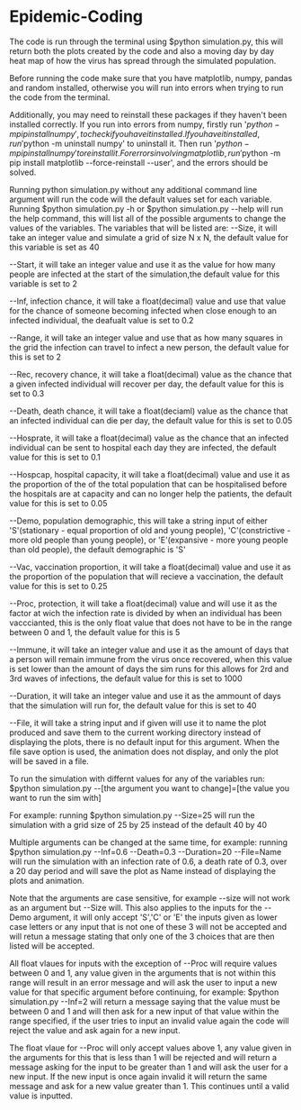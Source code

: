 # Epidemic-Coding
The code is run through the terminal using $python simulation.py, this will return both the plots created by the code and also a moving day by day heat map of how the virus has spread through the simulated population.

Before running the code make sure that you have matplotlib, numpy, pandas and random installed, otherwise you will run into errors when trying to run the code from the terminal.

Additionally, you may need to reinstall these packages if they haven't been installed correctly. If you run into errors from numpy, firstly run '$python -m pip install numpy', to check if you have it installed. If you have it installed, run '$python -m uninstall numpy' to uninstall it. Then run '$python -m pip install numpy' to reinstall it. For errors involving matplotlib, run '$python -m pip install matplotlib --force-reinstall --user', and the errors should be solved.

Running python simulation.py without any additional command line argument will run the code will the default values set for each variable.
Running $python simulation.py -h or $python simulation.py --help will run the help command, this will list all of the possible arguments to change the values of the variables.
The variables that will be listed are:
--Size, it will take an integer value and simulate a grid of size N x N, the default value for this variable is set as 40

--Start, it will take an integer value and use it as the value for how many people are infected at the start of the simulation,the default value for this variable is set to 2 

--Inf, infection chance, it will take a float(decimal) value and use that value for the chance of someone becoming infected when close enough to an infected individual, the deafualt value is set to 0.2

--Range, it will take an integer value and use that as how many squares in the grid the infection can travel to infect a new person, the default value for this is set to 2 

--Rec, recovery chance, it will take a float(decimal) value as the chance that a given infected individual will recover per day, the default value for this is set to 0.3

--Death, death chance, it will take a float(deciaml) value as the chance that an infected individual can die per day, the default value for this is set to 0.05

--Hosprate, it will take a float(decimal) value as the chance that an infected individual can be sent to hospital each day they are infected, the default value for this is set to 0.1

--Hospcap, hospital capacity, it will take a float(decimal) value and use it as the proportion of the of the total population that can be hospitalised before the hospitals are at capacity and can no longer help the patients, the default value for this is set to 0.05

--Demo, population demographic, this will take a string input of either 'S'(stationary - equal proportion of old and young people), 'C'(constrictive - more old people than young people), or 'E'(expansive - more young people than old people), the default demographic is 'S'

--Vac, vaccination proportion, it will take a float(decimal) value and use it as the proportion of the population that will recieve a vaccination, the default value for this is set to 0.25

--Proc, protection, it will take a float(decimal) value and will use it as the factor at wich the infection rate is divided by when an individual has been vacccianted, this is the only float value that does not have to be in the range between 0 and 1, the default value for this is 5

--Immune, it will take an integer value and use it as the amount of days that a person will remain immune from the virus once recovered, when this value is set lower than the amount of days the sim runs for this allows for 2rd and 3rd waves of infections, the default value for this is set to 1000

--Duration, it will take an integer value and use it as the ammount of days that the simulation will run for, the default value for this is set to 40

--File, it will take a string input and if given will use it to name the plot produced and save them to the current working directory instead of displaying the plots, there is no default input for this argument. When the file save option is used, the animation does not display, and only the plot will be saved in a file.

To run the simulation with differnt values for any of the variables run:
$python simulation.py --[the argument you want to change]=[the value you want to run the sim with]

For example:
running 
$python simulation.py --Size=25 
will run the simulation with a grid size of 25 by 25 instead of the default 40 by 40 

Multiple arguments can be changed at the same time, for example:
running 
$python simulation.py --Inf=0.6 --Death=0.3 --Duration=20 --File=Name
will run the simulation with an infection rate of 0.6, a death rate of 0.3, over a 20 day period and will save the plot as Name instead of displaying the plots and animation.

Note that the arguments are case sensitive, for example --size will not work as an argument but --Size will. This also applies to the inputs for the --Demo argument, it will only accept 'S','C' or 'E' the inputs given as lower case letters or any input that is not one of these 3 will not be accepted and will retun a message stating that only one of the 3 choices that are then listed will be accepted.

All float vlaues for inputs with the exception of --Proc will require values between 0 and 1, any value given in the arguments that is not within this range will result in an error message and will ask the user to input a new value for that specific argument before continuing,
for example:
$python simulation.py --Inf=2
will return a message saying that the value must be between 0 and 1 and will then ask for a new input of that value within the range specified, if the user tries to input an invalid value again the code will reject the value and ask again for a new input.

The float vlaue for --Proc will only accept values above 1, any value given in the arguments for this that is less than 1 will be rejected and will return a message asking for the input to be greater than 1 and will ask the user for a new input. If the new input is once again invalid it will return the same message and ask for a new value greater than 1. This continues until a valid value is inputted.

